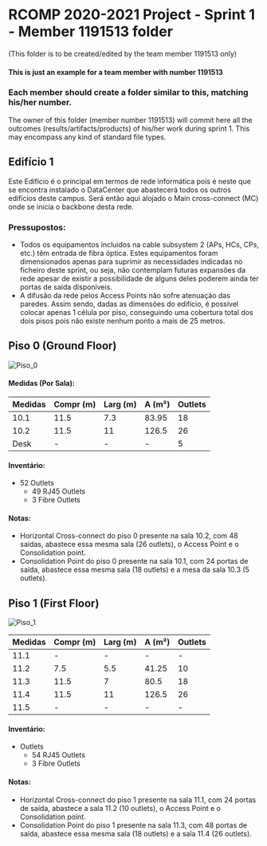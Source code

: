 RCOMP 2020-2021 Project - Sprint 1 - Member 1191513 folder
===========================================
(This folder is to be created/edited by the team member 1191513 only)

#### This is just an example for a team member with number 1191513 ####
### Each member should create a folder similar to this, matching his/her number. ###
The owner of this folder (member number 1191513) will commit here all the outcomes (results/artifacts/products)		       of his/her work during sprint 1. This may encompass any kind of standard file types.


## Edifício 1

Este Edifício é o principal em termos de rede informática pois é neste que se encontra 
instalado o DataCenter que abastecerá todos os outros edifícios deste campus. Será então
aqui alojado o Main cross-connect (MC) onde se inicia o backbone desta rede.

### Pressupostos:
* Todos os equipamentos incluidos na cable subsystem 2 (APs, HCs, CPs, etc.) têm entrada de fibra óptica. Estes equipamentos foram dimensionados apenas para suprimir as necessidades indicadas no ficheiro deste sprint, ou seja, não contemplam futuras expansões da rede apesar de existir a possibilidade de alguns deles poderem ainda ter portas de saída disponíveis.
* A difusão da rede pelos Access Points não sofre atenuação das paredes. Assim sendo, dadas as dimensões do edifício, é possível colocar apenas 1 célula por piso, conseguindo uma cobertura total dos dois pisos pois não existe nenhum ponto a mais de 25 metros.


## Piso 0 (Ground Floor)

![Piso_0](.png)

#### Medidas (Por Sala):

| Medidas   | Compr (m) | Larg (m)  | A (m²)    | Outlets   |
|---        |---        |---        |---        |---        |
| 10.1      | 11.5      | 7.3       | 83.95     | 18        |
| 10.2      | 11.5      | 11        | 126.5     | 26        |
| Desk      | -         | -         | -         | 5        |




#### Inventário:
* 52 Outlets
    * 49 RJ45 Outlets
    * 3 Fibre Outlets
    
#### Notas:
* Horizontal Cross-connect do piso 0 presente na sala 10.2, com 48 saídas, abastece essa mesma sala (26 outlets), o Access Point e o Consolidation point.
* Consolidation Point do piso 0 presente na sala 10.1, com 24 portas de saída, abastece essa mesma sala (18 outlets) e a mesa da sala 10.3 (5 outlets).

## Piso 1 (First Floor)

![Piso_1](.png)

| Medidas   | Compr (m) | Larg (m)  | A (m²)    | Outlets   |
|---        |---        |---        |---        |---        |
| 11.1      | -         | -         | -          | -         |
| 11.2      | 7.5       | 5.5       | 41.25     | 10        |
| 11.3      | 11.5      | 7         | 80.5      | 18        |
| 11.4      | 11.5      | 11        | 126.5     | 26        |
| 11.5      | -         | -         | -         | -         |


#### Inventário:
*  Outlets 
    * 54 RJ45 Outlets
    * 3 Fibre Outlets

#### Notas:
* Horizontal Cross-connect do piso 1 presente na sala 11.1, com 24 portas de saída, abastece a sala 11.2 (10 outlets), o Access Point e o Consolidation point.
* Consolidation Point do piso 1 presente na sala 11.3, com 48 portas de saída, abastece essa mesma sala (18 outlets) e a sala 11.4 (26 outlets).
